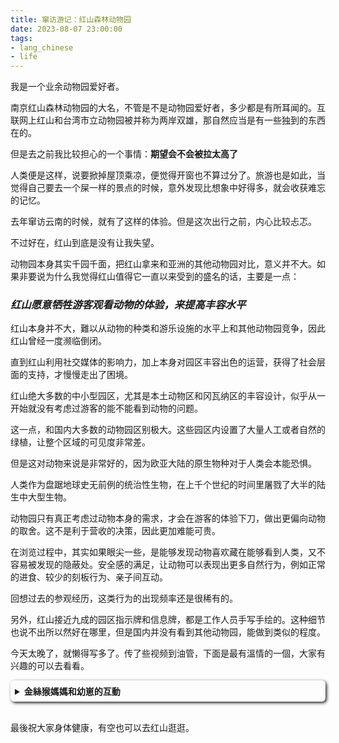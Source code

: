 ```yaml
---
title: 窜访游记：红山森林动物园
date: 2023-08-07 23:00:00
tags: 
- lang_chinese
- life
---
```


我是一个业余动物园爱好者。

南京红山森林动物园的大名，不管是不是动物园爱好者，多少都是有所耳闻的。互联网上红山和台湾市立动物园被并称为两岸双雄，那自然应当是有一些独到的东西在的。

但是去之前我比较担心的一个事情：**期望会不会被拉太高了**

人类便是这样，说要掀掉屋顶乘凉，便觉得开窗也不算过分了。旅游也是如此，当觉得自己要去一个屎一样的景点的时候，意外发现比想象中好得多，就会收获难忘的记忆。

去年窜访云南的时候，就有了这样的体验。但是这次出行之前，内心比较忐忑。

不过好在，红山到底是没有让我失望。

动物园本身其实千园千面，把红山拿来和亚洲的其他动物园对比，意义并不大。如果非要说为什么我觉得红山值得它一直以来受到的盛名的话，主要是一点：

<h3><b><i>红山愿意牺牲游客观看动物的体验，来提高丰容水平</i></b></h3>

红山本身并不大，難以从动物的种类和游乐设施的水平上和其他动物园竞争，因此红山曾经一度濒临倒闭。

直到红山利用社交媒体的影响力，加上本身对园区丰容出色的运营，获得了社会层面的支持，才慢慢走出了困境。

红山绝大多数的中小型园区，尤其是本土动物区和冈瓦纳区的丰容设计，似乎从一开始就没有考虑过游客的能不能看到动物的问题。

这一点，和国内大多数的动物园区别极大。这些园区内设置了大量人工或者自然的绿植，让整个区域的可见度非常差。

但是这对动物来说是非常好的，因为欧亚大陆的原生物种对于人类会本能恐惧。

人类作为盘踞地球史无前例的统治性生物，在上千个世纪的时间里屠戮了大半的陆生中大型生物。

动物园只有真正考虑过动物本身的需求，才会在游客的体验下刀，做出更偏向动物的取舍。这不是利于营收的决策，因此更加难能可贵。

在浏览过程中，其实如果眼尖一些，是能够发现动物喜欢藏在能够看到人类，又不容易被发现的隐蔽处。安全感的满足，让动物可以表现出更多自然行为，例如正常的进食、较少的刻板行为、亲子间互动。

回想过去的参观经历，这类行为的出现频率还是很稀有的。

另外，红山接近九成的园区指示牌和信息牌，都是工作人员手写手绘的。这种细节也说不出所以然好在哪里，但是国内并没有看到其他动物园，能做到类似的程度。

今天太晚了，就懒得写多了。传了些视频到油管，下面是最有溫情的一個，大家有兴趣的可以去看看。

<details style="box-shadow: 2px 2px 5px; border-radius: 6px; padding: .5em .5em .5em;">
    <summary><b>金絲猴媽媽和幼崽的互動</b></summary>
    <div style="position: relative; padding-bottom: 56.25%; height: 0;">
        <iframe width="560" height="315" src="https://www.youtube.com/embed/OjjrsCch_0M" frameborder="0" allow="accelerometer; autoplay; encrypted-media; gyroscope; picture-in-picture" allowfullscreen style="position: absolute; top: 0; left: 0; width: 100%; height: 100%;"></iframe>
    </div>
    <br>
</details>
<br>

最後祝大家身体健康，有空也可以去红山逛逛。
